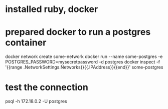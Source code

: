 # installed ruby, docker
# prepared docker to run a postgres container
docker network create some-network
docker run --name some-postgres -e POSTGRES_PASSWORD=mysecretpassword -d postgres
docker inspect -f '{{range .NetworkSettings.Networks}}{{.IPAddress}}{{end}}' some-postgres

# test the connection
psql -h 172.18.0.2 -U postgres

